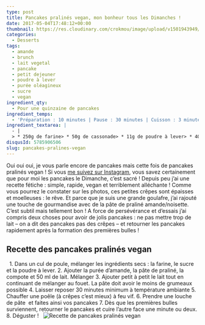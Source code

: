 ```yaml
---
type: post
title: Pancakes pralinés vegan, mon bonheur tous les Dimanches !
date: 2017-05-04T17:48:12+00:00
thumbnail: https://res.cloudinary.com/crokmou/image/upload/v1501943949/pancakes-vegan-vg-crokmou-blog-cuisine-voyage-1.jpg
categories: 
  - Desserts
tags: 
  - amande
  - brunch
  - lait vegetal
  - pancake
  - petit dejeuner
  - poudre à lever
  - purée oléagineux
  - sucre
  - vegan
ingredient_qty: 
  - Pour une quinzaine de pancakes
ingredient_temps: 
  - 'Préparation : 10 minutes | Pause : 30 minutes | Cuisson : 3 minutes'
ingredient_textarea: |
  - |
  > * 250g de farine> * 50g de cassonade> * 11g de poudre à lever> * 40g de purée d'amandes> * 30g de pâte de praliné> * 100g de mousseline de pommes> * 250g de lait d'amande (ou autre lait végétal)
disqusId: 5785906506
slug: pancakes-pralines-vegan
---
```


Oui oui oui, je vous parle encore de pancakes mais cette fois de pancakes pralinés vegan ! Si vous [me suivez sur Instagram](https://www.instagram.com/crokmou.blog/), vous savez certainement que pour moi les pancakes le Dimanche, c’est sacré ! Depuis peu j’ai une recette fétiche : simple, rapide, vegan et terriblement alléchante ! Comme vous pourrez le constater sur les photos, ces petites crêpes sont épaisses et moelleuses : le rêve. Et parce que je suis une grande goulafre, j’ai rajouté une touche de gourmandise avec de la pâte de praliné amande/noisette. C’est subtil mais tellement bon ! A force de persévérance et d’essais j’ai compris deux choses pour avoir de jolis pancakes : ne pas mettre trop de lait – on a dit des pancakes pas des crêpes – et retourner les pancakes rapidement après la formation des premières bulles !    

## **Recette des pancakes pralinés vegan**

  1\. Dans un cul de poule, mélanger les ingrédients secs : la farine, le sucre et la poudre à lever. 2\. Ajouter la purée d’amande, la pâte de praliné, la compote et 50 ml de lait. Mélanger 3\. Ajouter petit à petit le lait tout en continuant de mélanger au fouet. La pâte doit avoir le moins de grumeaux possible 4\. Laisser reposer 30 minutes minimum à température ambiante 5\. Chauffer une poêle (à crêpes c’est mieux) à feu vif. 6\. Prendre une louche de pâte  et faites ainsi vos pancakes 7\. Dès que les premières bulles surviennent, retourner le pancakes et cuire l’autre face une minute ou deux. 8\. Déguster !   ![Recette de pancakes pralinés vegan](http://www.crokmou.com/wp-content/uploads/2017/04/pancakes-vegan-vg-crokmou-blog-cuisine-voyage-1-1.jpg "Recette de pancakes pralinés vegan")